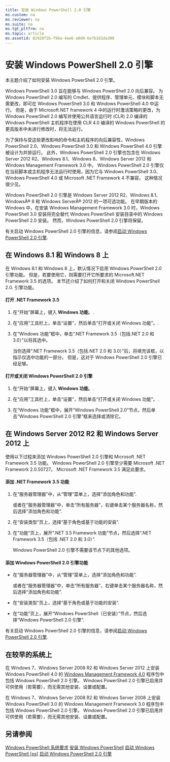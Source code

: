 ```yaml
---
title: 安装 Windows PowerShell 2.0 引擎
ms.custom: na
ms.reviewer: na
ms.suite: na
ms.tgt_pltfrm: na
ms.topic: article
ms.assetid: 82928f2b-f96a-4ae6-a0d0-6e7b181da308
---
```

# 安装 Windows PowerShell 2.0 引擎
本主题介绍了如何安装 Windows PowerShell 2.0 引擎。

Windows PowerShell 3.0 旨在能够与 Windows PowerShell 2.0 向后兼容。 为 Windows PowerShell 2.0 编写的 Cmdlet、提供程序、管理单元、模块和脚本无需更改，即可在 Windows PowerShell 3.0 和 Windows PowerShell 4.0 中运行。 但是，由于 Microsoft.NET framework 4 中的运行时激活策略的更改，为 Windows PowerShell 2.0 编写并使用公共语言运行时 (CLR) 2.0 编译的 Windows PowerShell 主机程序在使用 CLR 4.0 编译的 Windows PowerShell 的更高版本中未进行修改时，将无法运行。

为了保持与受这些更改影响的命令和主机程序的向后兼容性，Windows PowerShell 2.0、Windows PowerShell 3.0 和 Windows PowerShell 4.0 引擎被设计为并排运行。 此外，Windows PowerShell 2.0 引擎也包含在 Windows Server 2012 R2、Windows 8.1、Windows 8、Windows Server 2012 和 Windows Management Framework 3.0 中。 Windows PowerShell 2.0 引擎仅在当前脚本或主机程序无法运行时使用，因为它与 Windows PowerShell 3.0、Windows PowerShell 4.0 或 Microsoft .NET Framework 4 不兼容。 这种情况很少见。

Windows PowerShell 2.0 引擎是 Windows Server 2012 R2、Windows 8.1、WindowsÂ® 8 和 Windows ServerÂ® 2012 的一项可选功能。 在早期版本的 Windows 中，在安装 Windows Management Framework 3.0 时，Windows PowerShell 3.0 安装将完全替代 Windows PowerShell 安装目录中的 Windows PowerShell 2.0 安装。 然而，Windows PowerShell 2.0 引擎将保留。

有关启动 Windows PowerShell 2.0 引擎的信息，请参阅[启动 Windows PowerShell 2.0 引擎](Starting-the-Windows-PowerShell-2.0-Engine.md).

## 在 Windows 8.1 和 Windows 8 上
在 Windows 8.1 和 Windows 8 上，默认情况下启用 Windows PowerShell 2.0 引擎功能。 但是，若要使用它，则需要打开它所要求的 Microsoft.NET Framework 3.5 的选项。 本节还介绍了如何打开和关闭 Windows PowerShell 2.0. 引擎功能。

#### 打开 .NET Framework 3.5

1.  在“开始”屏幕上，键入 **Windows 功能**。.

2.  在“应用”工具栏上，单击“设置”，然后单击“打开或关闭 Windows 功能”。.

3.  在“Windows 功能”框中，单击“.NET Framework 3.5（包括.NET 2.0 和 3.0）”以将其选中。

    当你选择“.NET Framework 3.5（包括.NET 2.0 和 3.0）”后，将填充该框，以指示仅选中功能的一部分。 但是，这对于 Windows PowerShell 2.0 引擎已经足够。

#### 打开或关闭 Windows PowerShell 2.0 引擎

1.  在“开始”屏幕上，键入 **Windows 功能**。.

2.  在“应用”工具栏上，单击“设置”，然后单击“打开或关闭 Windows 功能”。.

3.  在“Windows 功能”框中，展开“Windows PowerShell 2.0”节点，然后单击“Windows PowerShell 2.0 引擎”框来选择或清除它。

## 在 Windows Server 2012 R2 和 Windows Server 2012 上
使用以下过程来添加 Windows PowerShell 2.0 引擎和 Microsoft .NET Framework 3.5 功能。 Windows PowerShell 2.0 引擎至少需要 Microsoft .NET Framework 2.0.50727。 Microsoft .NET Framework 3.5 满足此要求。

#### 添加 .NET Framework 3.5 功能

1.  在“服务器管理器”中，从“管理”菜单上，选择“添加角色和功能”.

    或者在“服务器管理器”中，单击“所有服务器”，右键单击某个服务器名称，然后选择“添加角色和功能”.

2.  在“安装类型”页上，选择“基于角色或基于功能的安装”.

3.  在“功能”页上，展开“.NET 3.5 Framework 功能”节点，然后选择“.NET Framework 3.5（包括 .NET 2.0 和 3.0）”.

    Windows PowerShell 2.0 引擎不需要该节点下的其他选项。

#### 添加 Windows PowerShell 2.0 引擎功能

-   在“服务器管理器”中，从“管理”菜单上，选择“添加角色和功能”.

    或者在“服务器管理器”中，单击“所有服务器”，右键单击某个服务器名称，然后选择“添加角色和功能”.

-   在“安装类型”页上，选择“基于角色或基于功能的安装”.

-   在“功能”页上，展开“Windows PowerShell（已安装）”节点，然后选择“Windows PowerShell 2.0 引擎”.

有关启动 Windows PowerShell 2.0 引擎的信息，请参阅[启动 Windows PowerShell 2.0 引擎](Starting-the-Windows-PowerShell-2.0-Engine.md).

## 在较早的系统上
在 Windows 7、Windows Server 2008 R2 和 Windows Server 2012 上安装 Windows PowerShell 4.0 的 [Windows Management Framework 4.0](http://go.microsoft.com/fwlink/?LinkID=293881) 程序包中包括 Windows PowerShell 2.0 引擎。 Windows PowerShell 2.0 引擎已启用并可供使用（若需要），而无需其他安装、设置或配置。

在 Windows 7、Windows Server 2008 R2 和 Windows Server 2008 上安装 Windows PowerShell 3.0 的 Windows Management Framework 3.0 程序包中包括 Windows PowerShell 2.0 引擎。 Windows PowerShell 2.0 引擎已启用并可供使用（若需要），而无需其他安装、设置或配置。

## 另请参阅
[Windows PowerShell 系统要求](Windows-PowerShell-System-Requirements.md)
[安装 Windows PowerShell](Installing-Windows-PowerShell.md)
[启动 Windows PowerShell [ps]](https://technet.microsoft.com/en-us/library/8ec8c2d7-8e7c-4722-a3d2-498fe5739a8e)
[启动 Windows PowerShell 2.0 引擎](Starting-the-Windows-PowerShell-2.0-Engine.md)



<!--HONumber=May16_HO2-->


